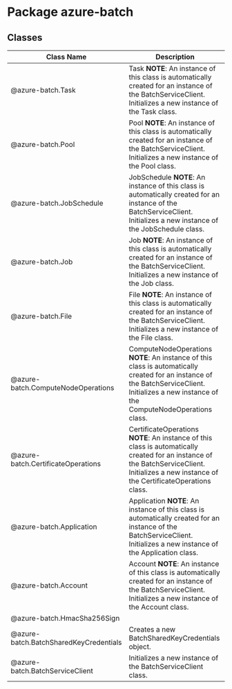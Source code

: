 # Package azure-batch
## Classes
| Class Name | Description |
|---|---|
| @azure-batch.Task |Task __NOTE__: An instance of this class is automatically created for an instance of the BatchServiceClient. Initializes a new instance of the Task class.|
| @azure-batch.Pool |Pool __NOTE__: An instance of this class is automatically created for an instance of the BatchServiceClient. Initializes a new instance of the Pool class.|
| @azure-batch.JobSchedule |JobSchedule __NOTE__: An instance of this class is automatically created for an instance of the BatchServiceClient. Initializes a new instance of the JobSchedule class.|
| @azure-batch.Job |Job __NOTE__: An instance of this class is automatically created for an instance of the BatchServiceClient. Initializes a new instance of the Job class.|
| @azure-batch.File |File __NOTE__: An instance of this class is automatically created for an instance of the BatchServiceClient. Initializes a new instance of the File class.|
| @azure-batch.ComputeNodeOperations |ComputeNodeOperations __NOTE__: An instance of this class is automatically created for an instance of the BatchServiceClient. Initializes a new instance of the ComputeNodeOperations class.|
| @azure-batch.CertificateOperations |CertificateOperations __NOTE__: An instance of this class is automatically created for an instance of the BatchServiceClient. Initializes a new instance of the CertificateOperations class.|
| @azure-batch.Application |Application __NOTE__: An instance of this class is automatically created for an instance of the BatchServiceClient. Initializes a new instance of the Application class.|
| @azure-batch.Account |Account __NOTE__: An instance of this class is automatically created for an instance of the BatchServiceClient. Initializes a new instance of the Account class.|
| @azure-batch.HmacSha256Sign ||
| @azure-batch.BatchSharedKeyCredentials |Creates a new BatchSharedKeyCredentials object.|
| @azure-batch.BatchServiceClient |Initializes a new instance of the BatchServiceClient class.|
